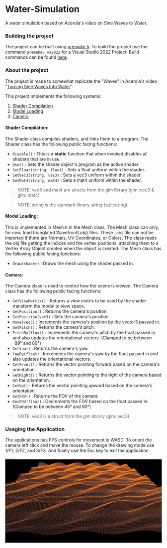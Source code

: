 # Water-Simulation

A water simulation based on Acerola's video on Sine Waves to Water.

### Building the project

The project can be built using [premake 5](https://premake.github.io/). To build the  project use the command `premake5 vs2022` for a Visual Studio 2022 Project. Build commands can be found [here](https://premake.github.io/docs/Using-Premake).

### About the project

The project is made to somewhat replicate the "Waves" in Acerola's video "[Turning Sine Waves Into Water](https://youtu.be/PH9q0HNBjT4)". 

This project implements the following systems:

1. [Shader Compilation](#shader-compilation)
2. [Model Loading](#model-loading)
3. [Camera](#camera)

<span id="Shader-Compilation"></span>

#### Shader Compilation:

The Shader class compiles shaders, and links them to a program. The Shader class has the following public facing functions:

* `Disable()` : This is a **static** function that when invoked disables all shaders that are in use.
* `Use()` : Sets the shader object's program as the active shader.
* `SetFloat(string, float)` : Sets a float uniform within the shader.
* `SetVec3(string, vec3)` : Sets a vec3 uniform within the shader.
* `SetMat4(string, mat4)` : Sets a mat4 uniform within the shader.

> NOTE: vec3 and mat4 are structs from the glm library (glm::vec3 & glm::mat4)

> NOTE: string is the standard library string (std::string)

<span id="Model-Loading"></span>

#### Model Loading:
This is implemented in Mesh.h in the Mesh class. The Mesh class can only, for now, load trianglated Wavefront(.obj) files. These `.obj` file can not be imported if there are Normals, UV Coordinates, or Colors. The class reads the obj file getting the indices and the vertex positions, attaching them to a Vertex Array Object created when the object is created. The Mesh class has the following public facing functions:

* `Draw(shader)` : Draws the mesh using the shader passed in.

<span id="Camera"></span>

#### Camera:
The Camera class is used to control how the scene is viewed. The Camera class has the following public facing functions:

* `GetViewMatrix()` : Returns a view matrix to be used by the shader transform the model to view space.
* `GetPosition()` : Returns the camera's position.
* `SetPosition(vec3)` : Sets the camera's position.
* `Move(vec3)` : Increments the camera's position by the vector3 passed in.
* `GetPitch()` : Returns the camera's pitch.
* `PitchBy(float)` : Increments the camera's pitch by the float passed in and also updates the orientational vectors. (Clamped to be between -89&deg; and 89&deg;)
* `GetYaw()` : Returns the camera's yaw.
* `YawBy(float)` : Increments the camera's yaw by the float passed in and also updates the orientational vectors.
* `GetFront()` : Returns the vector pointing forward based on the camera's orientation.
* `GetRight()` : Returns the vector pointing to the right of the camera based on the orientation.
* `GetUp()` : Returns the vector pointing upward based on the camera's orientation.
* `GetFOV()` : Returns the FOV of the camera. 
* `DecFOV(float)` : Decrements the FOV based on the float passed in. (Clamped to be between 45&deg; and 90&deg;)

> NOTE: vec3 is a struct from the glm library (glm::vec3)

### Usaging the Application

The applications has FPS controls for movement ie WASD. To orient the camera left click and move the mouse. To change the drawing mode use 1/F1, 2/F2, and 3/F3. And finally use the Esc key to exit the application.

![Application Image](./Application.jpg)
